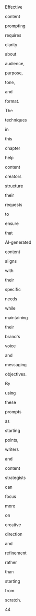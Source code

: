 Effective
 
content
 
prompting
 
requires
 
clarity
 
about
 
audience,
 
purpose,
 
tone,
 
and
 
format.
 
The
 
techniques
 
in
 
this
 
chapter
 
help
 
content
 
creators
 
structure
 
their
 
requests
 
to
 
ensure
 
that
 
AI-generated
 
content
 
aligns
 
with
 
their
 
specific
 
needs
 
while
 
maintaining
 
their
 
brand's
 
voice
 
and
 
messaging
 
objectives.
 
By
 
using
 
these
 
prompts
 
as
 
starting
 
points,
 
writers
 
and
 
content
 
strategists
 
can
 
focus
 
more
 
on
 
creative
 
direction
 
and
 
refinement
 
rather
 
than
 
starting
 
from
 
scratch.
 
 
44
 
 